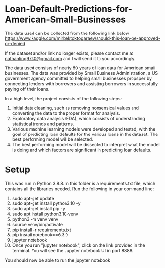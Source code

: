 # Loan-Default-Predictions-for-American-Small-Businesses

The data used can be collected from the following link below <br>
https://www.kaggle.com/mirbektoktogaraev/should-this-loan-be-approved-or-denied

If the dataset and/or link no longer exists, please contact me at nathanling9730@gmail.com and I will send it to you accordingly.

The data used consists of nearly 50 years of loan data for American small businesses. The data was provided by Small Business Administration, a US government agency committed to helping small businesses propsper by connecting lenders with borrowers and assisting borrowers in successfully paying off their loans. 

In a high level, the project consists of the following steps:<br>
1. Initial data cleaning, such as removing nonsensical values and converting the data to the proper format for analysis.<br>
2. Exploratory data analysis (EDA), which consists of understanding statistical trends and patterns.<br>
3. Various machine learning models were developed and tested, with the goal of predicting loan defaults for the various loans in the dataset. The best performing model will be selected.<br>
4. The best performing model will be dissected to interpret what the model is doing and which factors are significant in predicting loan defaults.

# Setup
This was run in Python 3.8.8. In this folder is a requirements.txt file, which contains all the libraries needed.
Run the following in your command line:
1. sudo apt-get update
3. sudo apt-get install python3.10 -y
4. sudo apt-get install pip -y
5. sudo apt install python3.10-venv
6. python3 -m venv venv
7. source venv/bin/activate
8. pip install -r requirements.txt
9. pip install notebook==6.3.0
10. jupyter notebook
11. Once you run "jupyter notebook", click on the link provided in the terminal. You will see the Jupyter notebook UI in port 8888.

You should now be able to run the jupyter notebook

